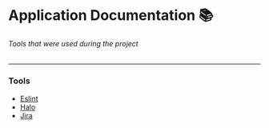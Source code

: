 # Application Documentation 📚
###### Tools that were used during the project
---

### Tools
- [Eslint](./eslint.md)
- [Halo](./halo.md)
- [Jira](./Jira.md)